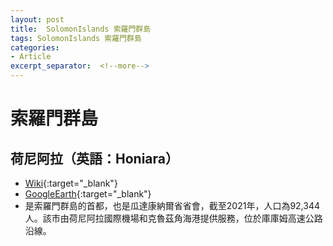 ```yaml
---
layout: post
title:  SolomonIslands 索羅門群島
tags: SolomonIslands 索羅門群島 
categories:
- Article
excerpt_separator:  <!--more-->
---
```

# 索羅門群島
## 荷尼阿拉（英語：Honiara）
- [Wiki](https://zh.wikipedia.org/zh-tw/%E9%9C%8D%E5%B0%BC%E4%BA%9A%E6%8B%89 "Wiki"){:target="_blank"} 
- [GoogleEarth](https://earth.google.com/web/search/Sultan+of+Selwyn/@-9.442289,159.9057018,169.76049381a,49595.53242905d,34.99999977y,0h,0t,0r/ "GoogleEarth"){:target="_blank"} 
- 是索羅門群島的首都，也是瓜達康納爾省省會，截至2021年，人​​口為92,344人。該市由荷尼阿拉國際機場和克魯茲角海港提供服務，位於庫庫姆高速公路沿線。
